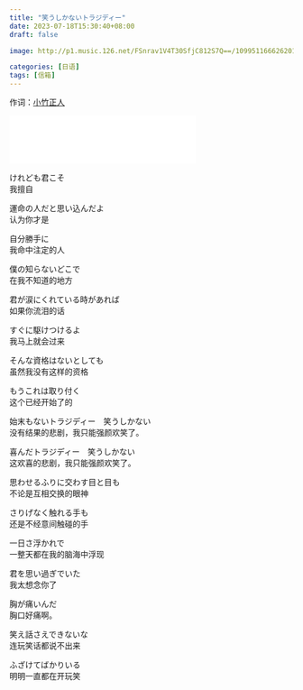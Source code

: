 ```yaml
---
title: "笑うしかないトラジディー"
date: 2023-07-18T15:30:40+08:00
draft: false

image: http://p1.music.126.net/FSnrav1V4T30SfjC812S7Q==/109951166626201682.jpg

categories: [日语]
tags: [信箱]
---
```


作词：[小竹正人](https://music.163.com/#/song?id=1897366431)

<!--more-->

<iframe frameborder="no" border="0" marginwidth="0" marginheight="0" width=330 height=86 src="//music.163.com/outchain/player?type=2&id=1897366431&auto=0&height=66"></iframe>

けれども君こそ  
我擅自  

運命の人だと思い込んだよ  
认为你才是  

自分勝手に  
我命中注定的人  

僕の知らないどこで  
在我不知道的地方  

君が涙にくれている時があれば  
如果你流泪的话  

すぐに駆けつけるよ  
我马上就会过来  

そんな資格はないとしても  
虽然我没有这样的资格  

もうこれは取り付く  
这个已经开始了的  

始末もないトラジディー　笑うしかない  
没有结果的悲剧，我只能强颜欢笑了。  

喜んだトラジディー　笑うしかない  
这欢喜的悲剧，我只能强颜欢笑了。  

思わせるふりに交わす目と目も  
不论是互相交换的眼神  

さりげなく触れる手も  
还是不经意间触碰的手  

一日さ浮かれで  
一整天都在我的脑海中浮现  

君を思い過ぎでいた  
我太想念你了  

胸が痛いんだ  
胸口好痛啊。  

笑え話さえできないな  
连玩笑话都说不出来  

ふざけてばかりいる  
明明一直都在开玩笑  
